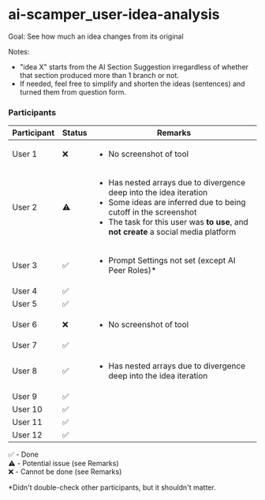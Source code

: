 # ai-scamper_user-idea-analysis

Goal: See how much an idea changes from its original

Notes:
- "idea X" starts from the AI Section Suggestion irregardless of whether that section produced more than 1 branch or not.
- If needed, feel free to simplify and shorten the ideas (sentences) and turned them from question form.

### Participants
| Participant   | Status | Remarks |
| ------------- | ------ | ------- |
| User 1        | ❌ | <ul><li>No screenshot of tool |
| User 2        | ⚠️ | <ul><li>Has nested arrays due to divergence deep into the idea iteration</li><li>Some ideas are inferred due to being cutoff in the screenshot</li><li>The task for this user was **to use**, and **not create** a social media platform</li></ul> |
| User 3        | ✅ | <ul><li>Prompt Settings not set (except AI Peer Roles)*</li></ul> |
| User 4        | ✅ |
| User 5        | ✅ |
| User 6        | ❌ | <ul><li>No screenshot of tool</li></ul> |
| User 7        | ✅ |
| User 8        | ✅ | <ul><li>Has nested arrays due to divergence deep into the idea iteration</li></ul> |
| User 9        | ✅ |
| User 10        | ✅ |
| User 11        | ✅ |
| User 12        | ✅ |

✅ - Done <br>
⚠️ - Potential issue (see Remarks) <br>
❌ - Cannot be done (see Remarks)

*Didn't double-check other participants, but it shouldn't matter.
